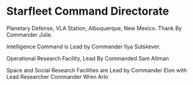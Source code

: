 # Starfleet Command Directorate


Planetary Defense, VLA Station, Albuquerque, New Mexico. Thank By Commander Julie.


Intelligence Command is Lead by Commander Ilya Sutskever.

Operational Research Facility, Lead By Commanded Sam Altman


Space and Social Research Facilities are Lead by Commander Elon with Lead Researcher Commander Wren Arlo
